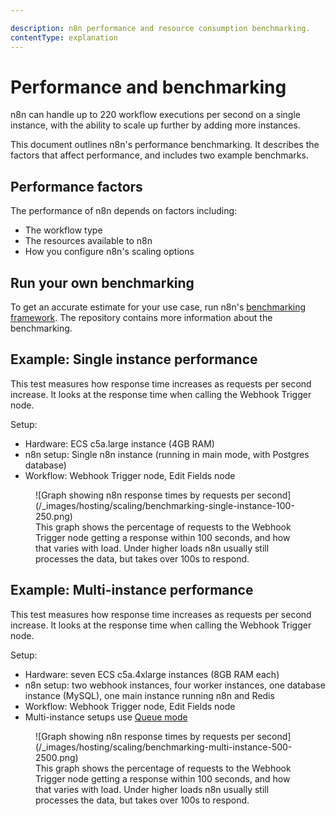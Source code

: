 ```yaml
---

description: n8n performance and resource consumption benchmarking.
contentType: explanation
---
```


# Performance and benchmarking

n8n can handle up to 220 workflow executions per second on a single instance, with the ability to scale up further by adding more instances.

This document outlines n8n's performance benchmarking. It describes the factors that affect performance, and includes two example benchmarks.

## Performance factors

The performance of n8n depends on factors including: 

* The workflow type
* The resources available to n8n
* How you configure n8n's scaling options


## Run your own benchmarking

To get an accurate estimate for your use case, run n8n's [benchmarking framework](https://github.com/n8n-io/n8n/tree/master/packages/%40n8n/benchmark). The repository contains more information about the benchmarking.

## Example: Single instance performance

This test measures how response time increases as requests per second increase. It looks at the response time when calling the Webhook Trigger node.

Setup:

- Hardware: ECS c5a.large instance (4GB RAM)
- n8n setup: Single n8n instance (running in main mode, with Postgres database)
- Workflow: Webhook Trigger node, Edit Fields node

<figure markdown>
  ![Graph showing n8n response times by requests per second](/_images/hosting/scaling/benchmarking-single-instance-100-250.png)
  <figcaption>This graph shows the percentage of requests to the Webhook Trigger node getting a response within 100 seconds, and how that varies with load. Under higher loads n8n usually still processes the data, but takes over 100s to respond.</figcaption>
</figure>



## Example: Multi-instance performance

This test measures how response time increases as requests per second increase. It looks at the response time when calling the Webhook Trigger node.

Setup:

- Hardware: seven ECS c5a.4xlarge instances (8GB RAM each)
- n8n setup: two webhook instances, four worker instances, one database instance (MySQL), one main instance running n8n and Redis
- Workflow: Webhook Trigger node, Edit Fields node
- Multi-instance setups use [Queue mode](/hosting/scaling/queue-mode.md)

<figure markdown>
  ![Graph showing n8n response times by requests per second](/_images/hosting/scaling/benchmarking-multi-instance-500-2500.png)
  <figcaption>This graph shows the percentage of requests to the Webhook Trigger node getting a response within 100 seconds, and how that varies with load. Under higher loads n8n usually still processes the data, but takes over 100s to respond.</figcaption>
</figure>

